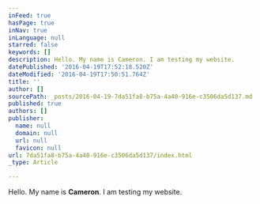 ```yaml
---
inFeed: true
hasPage: true
inNav: true
inLanguage: null
starred: false
keywords: []
description: Hello. My name is Cameron. I am testing my website.
datePublished: '2016-04-19T17:52:18.520Z'
dateModified: '2016-04-19T17:50:51.764Z'
title: ''
author: []
sourcePath: _posts/2016-04-19-7da51fa8-b75a-4a40-916e-c3506da5d137.md
published: true
authors: []
publisher:
  name: null
  domain: null
  url: null
  favicon: null
url: 7da51fa8-b75a-4a40-916e-c3506da5d137/index.html
_type: Article

---
```

Hello. My name is **Cameron**. I am testing my website.